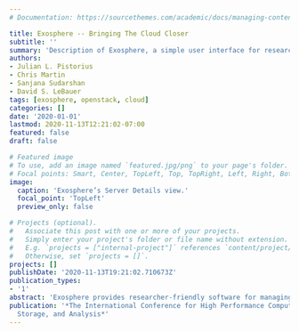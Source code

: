 ```yaml
---
# Documentation: https://sourcethemes.com/academic/docs/managing-content/

title: Exosphere -- Bringing The Cloud Closer
subtitle: ''
summary: 'Description of Exosphere, a simple user interface for research cloud computing. Presented by Julian as part of the SuperCompCloud workshop at SC20, The International Conference for High Performance Computing, Networking, Storage, and Analysis. Learn more about Exosphere '
authors:
- Julian L. Pistorius
- Chris Martin
- Sanjana Sudarshan
- David S. LeBauer
tags: [exosphere, openstack, cloud]
categories: []
date: '2020-01-01'
lastmod: 2020-11-13T12:21:02-07:00
featured: false
draft: false

# Featured image
# To use, add an image named `featured.jpg/png` to your page's folder.
# Focal points: Smart, Center, TopLeft, Top, TopRight, Left, Right, BottomLeft, Bottom, BottomRight.
image:
  caption: 'Exosphere’s Server Details view.'
  focal_point: 'TopLeft'
  preview_only: false

# Projects (optional).
#   Associate this post with one or more of your projects.
#   Simply enter your project's folder or file name without extension.
#   E.g. `projects = ["internal-project"]` references `content/project/deep-learning/index.md`.
#   Otherwise, set `projects = []`.
projects: []
publishDate: '2020-11-13T19:21:02.710673Z'
publication_types:
- '1'
abstract: 'Exosphere provides researcher-friendly software for managing computing workloads on OpenStack cloud infrastruc- ture. Exosphere is a user-friendly alternative to Horizon, the default OpenStack graphical interface. Exosphere can be used with most research cloud infrastructure, requiring near-zero custom integration work.'
publication: '*The International Conference for High Performance Computing, Networking,
  Storage, and Analysis*'
---
```


